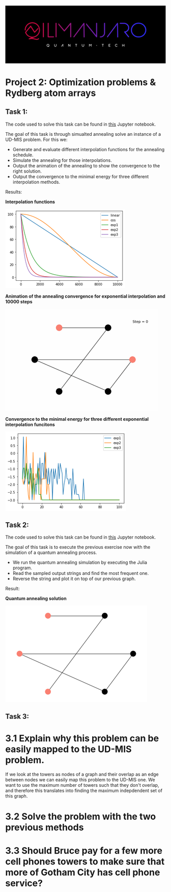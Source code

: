 ![CDL 2021 Cohort Project](./images/logo.jpg)
# Project 2: Optimization problems & Rydberg atom arrays

## Task 1:

The code used to solve this task can be found in [this](../src/Task1.ipynb) Jupyter notebook.

The goal of this task is through simualted annealing solve an instance of a UD-MIS problem. For this we: 

  * Generate and evaluate different interpolation functions for the annealing schedule. 
  * Simulate the annealing for those interpolations.
  * Output the animation of the annealing to show the convergence to the right solution.
  * Output the convergence to the minimal energy for three different interpolation methods.
 
Results:

**Interpolation functions**

![inter](./images/interpolations.png)

**Animation of the annealing convergence for exponential interpolation and 10000 steps**

![anim](./images/graph.gif)

**Convergence to the minimal energy for three different exponential interpolation funcitons**

![N=4,depth=12](./images/minimizations.png)


## Task 2:

The code used to solve this task can be found in [this](../src/Task2.ipynb) Jupyter notebook.

The goal of this task is to execute the previous exercise now with the simulation of a quantum annealing process.

  * We run the quantum annealing simulation by executing the Julia program.
  * Read the sampled output strings and find the most frequent one.
  * Reverse the string and plot it on top of our previous graph.

Result:

**Quantum annealing solution**

![task2](./images/task2_sol.png)

## Task 3: 

# 3.1 Explain why this problem can be easily mapped to the UD-MIS problem. 

If we look at the towers as nodes of a graph and their overlap as an edge between nodes we can easily map this problem to the UD-MIS one. We want to use the maximum number of towers such that they don't overlap, and therefore this translates into finding the maximum indepdendent set of this graph.

# 3.2 Solve the problem with the two previous methods



# 3.3 Should Bruce pay for a few more cell phones towers to make sure that more of Gotham City has cell phone service?
